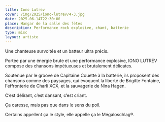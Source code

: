 ```yaml
---
title: Iono Lutrev
cover: /img/2025/iono-lutrev/4-3.jpg
date: 2025-06-14T22:30:00
place: Hangar de la salle des fêtes
description: Performance rock explosive, chant, batterie 
type: misc
layout: artiste
---
```

Une chanteuse survoltée et un batteur ultra précis.

Portée par une énergie brute et une performance explosive, IONO LUTREV compose des chansons impétueuses et brutalement délicates.

Soutenue par le groove de Capitaine Couette à la batterie, ils proposent des chansons comme des paysages, qui évoquent la liberté de Brigitte Fontaine, l'effronterie de Charli XCX, et la sauvagerie de Nina Hagen.

C’est délirant, c’est dansant, c’est criant.

Ça caresse, mais pas que dans le sens du poil.

Certains appellent ça le style, elle appelle ça le Mégaloschlag®.
